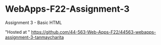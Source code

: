 # WebApps-F22-Assignment-3
Assignment 3 - Basic HTML

"Hosted at " https://github.com/44-563-Web-Apps-F22/44563-webapps-assignment-3-tanmaycharita

